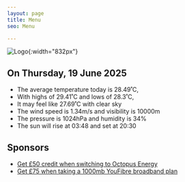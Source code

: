 ```yaml
---
layout: page
title: Menu
seo: Menu

---
```


![Logo](/images/logo.jpg){:width="832px"}

<!-- weather_marker starts -->
## On Thursday, 19 June 2025

- The average temperature today is 28.49˚C,
- With highs of 29.41˚C and lows of 28.3˚C,
- It may feel like 27.69˚C with clear sky
- The wind speed is 1.34m/s and visibility is 10000m
- The pressure is 1024hPa and humidity is 34%
- The sun will rise at 03:48 and set at 20:30

<!-- weather_marker ends -->

## Sponsors

- [Get £50 credit when switching to Octopus Energy](https://bit.ly/3oD1nnS)
- [Get £75 when taking a 1000mb YouFibre broadband plan](https://aklam.io/91zWhU?)

